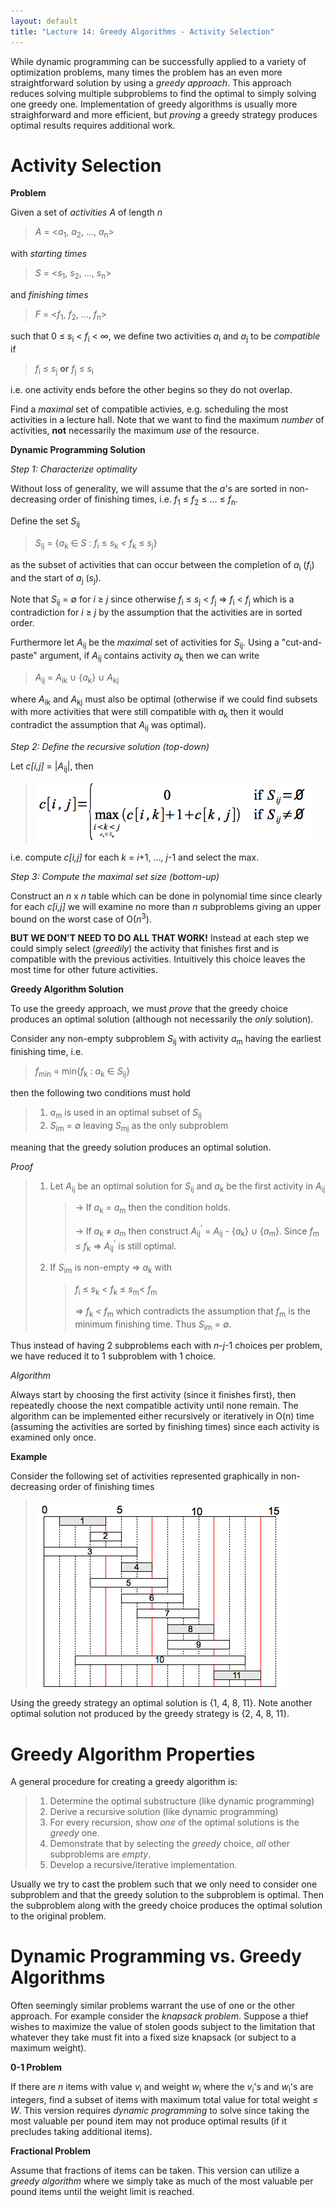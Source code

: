 ```yaml
---
layout: default
title: "Lecture 14: Greedy Algorithms - Activity Selection"
---
```


While dynamic programming can be successfully applied to a variety of optimization problems, many times the problem has an even more straightforward solution by using a *greedy approach*. This approach reduces solving multiple subproblems to find the optimal to simply solving one greedy one. Implementation of greedy algorithms is usually more straighforward and more efficient, but *proving* a greedy strategy produces optimal results requires additional work.

Activity Selection
==================

**Problem**

Given a set of *activities* *A* of length *n*

> *A* = \<*a*<sub>1</sub>, *a*<sub>2</sub>, ..., *a*<sub>n</sub>\>

with *starting times*

> *S* = \<*s*<sub>1</sub>, *s*<sub>2</sub>, ..., *s*<sub>n</sub>\>

and *finishing times*

> *F* = \<*f*<sub>1</sub>, *f*<sub>2</sub>, ..., *f*<sub>n</sub>\>

such that 0 ≤ *s*<sub>i</sub> \< *f*<sub>i</sub> \< ∞, we define two activities *a*<sub>i</sub> and *a*<sub>j</sub> to be *compatible* if

> *f*<sub>i</sub> ≤ *s*<sub>j</sub> **or** *f*<sub>j</sub> ≤ *s*<sub>i</sub>

i.e. one activity ends before the other begins so they do not overlap.

Find a *maximal* set of compatible activies, e.g. scheduling the most activities in a lecture hall. Note that we want to find the maximum *number* of activities, **not** necessarily the maximum *use* of the resource.

**Dynamic Programming Solution**

*Step 1: Characterize optimality*

Without loss of generality, we will assume that the *a*'s are sorted in non-decreasing order of finishing times, i.e. *f*<sub>1</sub> ≤ *f*<sub>2</sub> ≤ ... ≤ *f*<sub>n</sub>.

Define the set *S*<sub>ij</sub>

> *S*<sub>ij</sub> = {*a*<sub>k</sub> ∈ *S* : *f*<sub>i</sub> ≤ *s*<sub>k</sub> \< *f*<sub>k</sub> ≤ *s*<sub>j</sub>}

as the subset of activities that can occur between the completion of *a*<sub>i</sub> (*f*<sub>i</sub>) and the start of *a*<sub>j</sub> (*s*<sub>j</sub>).

Note that *S*<sub>ij</sub> = ∅ for *i* ≥ *j* since otherwise *f*<sub>i</sub> ≤ *s*<sub>j</sub> \< *f*<sub>j</sub> ⇒ *f*<sub>i</sub> \< *f*<sub>j</sub> which is a contradiction for *i* ≥ *j* by the assumption that the activities are in sorted order.

Furthermore let *A*<sub>ij</sub> be the *maximal* set of activities for *S*<sub>ij</sub>. Using a "cut-and-paste" argument, if *A*<sub>ij</sub> contains activity *a*<sub>k</sub> then we can write

> *A*<sub>ij</sub> = *A*<sub>ik</sub> ∪ {*a*<sub>k</sub>} ∪ *A*<sub>kj</sub>

where *A*<sub>ik</sub> and *A*<sub>kj</sub> must also be optimal (otherwise if we could find subsets with more activities that were still compatible with *a*<sub>k</sub> then it would contradict the assumption that *A*<sub>ij</sub> was optimal).

*Step 2: Define the recursive solution (top-down)*

Let *c[i,j]* = |*A*<sub>ij</sub>|, then

> ![image](images/lecture14/actselformula.png)

i.e. compute *c[i,j]* for each *k* = *i*+1, ..., *j*-1 and select the max.

*Step 3: Compute the maximal set size (bottom-up)*

Construct an *n* x *n* table which can be done in polynomial time since clearly for each *c[i,j]* we will examine no more than *n* subproblems giving an upper bound on the worst case of O(*n*<sup>3</sup>).

**BUT WE DON'T NEED TO DO ALL THAT WORK!** Instead at each step we could simply select (*greedily*) the activity that finishes first and is compatible with the previous activities. Intuitively this choice leaves the most time for other future activities.

**Greedy Algorithm Solution**

To use the greedy approach, we must *prove* that the greedy choice produces an optimal solution (although not necessarily the *only* solution).

Consider any non-empty subproblem *S*<sub>ij</sub> with activity *a*<sub>m</sub> having the earliest finishing time, i.e.

> *f*<sub>min</sub> = min{*f*<sub>k</sub> : *a*<sub>k</sub> ∈ *S*<sub>ij</sub>}

then the following two conditions must hold

> 1.  *a*<sub>m</sub> is used in an optimal subset of *S*<sub>ij</sub>
> 2.  *S*<sub>im</sub> = ∅ leaving *S*<sub>mj</sub> as the only subproblem

meaning that the greedy solution produces an optimal solution.

*Proof*

> 1.  Let *A*<sub>ij</sub> be an optimal solution for *S*<sub>ij</sub> and *a*<sub>k</sub> be the first activity in *A*<sub>ij</sub>
>
>     > → If *a*<sub>k</sub> = *a*<sub>m</sub> then the condition holds.
>     >
>     > → If *a*<sub>k</sub> ≠ *a*<sub>m</sub> then construct *A*<sub>ij</sub><sup>'</sup> = *A*<sub>ij</sub> - {*a*<sub>k</sub>} ∪ {*a*<sub>m</sub>}. Since *f*<sub>m</sub> ≤ *f*<sub>k</sub> ⇒ *A*<sub>ij</sub><sup>'</sup> is still optimal.
>
> 2.  If *S*<sub>im</sub> is non-empty ⇒ *a*<sub>k</sub> with
>
>     > *f*<sub>i</sub> ≤ *s*<sub>k</sub> \< *f*<sub>k</sub> ≤ *s*<sub>m</sub>\< *f*<sub>m</sub>
>     >
>     > ⇒ *f*<sub>k</sub> \< *f*<sub>m</sub> which contradicts the assumption that *f*<sub>m</sub> is the minimum finishing time. Thus *S*<sub>im</sub> = ∅.
>
Thus instead of having 2 subproblems each with *n*-*j*-1 choices per problem, we have reduced it to 1 subproblem with 1 choice.

*Algorithm*

Always start by choosing the first activity (since it finishes first), then repeatedly choose the next compatible activity until none remain. The algorithm can be implemented either recursively or iteratively in O(n) time (assuming the activities are sorted by finishing times) since each activity is examined only once.

**Example**

Consider the following set of activities represented graphically in non-decreasing order of finishing times

> ![image](images/lecture14/actselexample.png)

Using the greedy strategy an optimal solution is {1, 4, 8, 11}. Note another optimal solution not produced by the greedy strategy is {2, 4, 8, 11}.

Greedy Algorithm Properties
===========================

A general procedure for creating a greedy algorithm is:

> 1.  Determine the optimal substructure (like dynamic programming)
> 2.  Derive a recursive solution (like dynamic programming)
> 3.  For every recursion, show *one* of the optimal solutions is the *greedy* one.
> 4.  Demonstrate that by selecting the *greedy* choice, *all* other subproblems are *empty*.
> 5.  Develop a recursive/iterative implementation.

Usually we try to cast the problem such that we only need to consider one subproblem and that the greedy solution to the subproblem is optimal. Then the subproblem along with the greedy choice produces the optimal solution to the original problem.

Dynamic Programming vs. Greedy Algorithms
=========================================

Often seemingly similar problems warrant the use of one or the other approach. For example consider the *knapsack problem*. Suppose a thief wishes to maximize the value of stolen goods subject to the limitation that whatever they take must fit into a fixed size knapsack (or subject to a maximum weight).

**0-1 Problem**

If there are *n* items with value *v*<sub>i</sub> and weight *w*<sub>i</sub> where the *v*<sub>i</sub>'s and *w*<sub>i</sub>'s are integers, find a subset of items with maximum total value for total weight ≤ *W*. This version requires *dynamic programming* to solve since taking the most valuable per pound item may not produce optimal results (if it precludes taking additional items).

**Fractional Problem**

Assume that fractions of items can be taken. This version can utilize a *greedy algorithm* where we simply take as much of the most valuable per pound items until the weight limit is reached.

